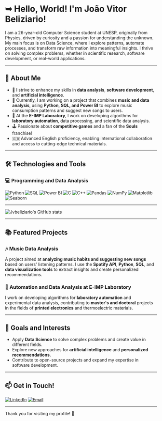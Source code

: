 # ➥ Hello, World! I'm João Vitor Beliziario!

I am a 26-year-old Computer Science student at UNESP, originally from Physics, driven by curiosity and a passion for understanding the unknown. My main focus is on Data Science, where I explore patterns, automate processes, and transform raw information into meaningful insights. I thrive on solving complex problems, whether in scientific research, software development, or real-world applications.

---

## 🚀 About Me
- 🎯 I strive to enhance my skills in **data analysis**, **software development**, and **artificial intelligence**.
- 🎵 Currently, I am working on a project that combines **music and data analysis**, using **Python, SQL, and Power BI** to explore music consumption patterns and suggest new songs to users.
- 🔬 At the **E-IMP Laboratory**, I work on developing algorithms for **laboratory automation**, data processing, and scientific data analysis.
- 🕹️ Passionate about **competitive games** and a fan of the **Souls** franchise!
- 🇬🇧 Advanced English proficiency, enabling international collaboration and access to cutting-edge technical materials.

---

## 🛠️ Technologies and Tools

### 💻 Programming and Data Analysis
![Python](https://img.shields.io/badge/Python-3776AB?style=for-the-badge&logo=python&logoColor=white)  ![SQL](https://img.shields.io/badge/SQL-4479A1?style=for-the-badge&logo=sqlite&logoColor=white) ![Power BI](https://img.shields.io/badge/PowerBI-F2C811?style=for-the-badge&logo=powerbi&logoColor=black) ![C](https://img.shields.io/badge/C-00599C?style=for-the-badge&logo=c&logoColor=white) ![C++](https://img.shields.io/badge/C++-00599C?style=for-the-badge&logo=c%2B%2B&logoColor=white)
![Pandas](https://img.shields.io/badge/Pandas-150458?style=for-the-badge&logo=pandas&logoColor=white)  ![NumPy](https://img.shields.io/badge/NumPy-013243?style=for-the-badge&logo=numpy&logoColor=white)  ![Matplotlib](https://img.shields.io/badge/Matplotlib-11557c?style=for-the-badge&logo=python&logoColor=white)  ![Seaborn](https://img.shields.io/badge/Seaborn-3776AB?style=for-the-badge&logo=python&logoColor=white) 


---

![Jvbeliziario's GitHub stats](https://github-readme-stats.vercel.app/api?username=jvbeliziario&show_icons=true&theme=transparent)

---


## 📚 Featured Projects

### 🎶 **Music Data Analysis**
A project aimed at **analyzing music habits and suggesting new songs** based on users' listening patterns. I use the **Spotify API**, **Python**, **SQL**, and **data visualization tools** to extract insights and create personalized recommendations.

### 🔬 **Automation and Data Analysis at E-IMP Laboratory**
I work on developing algorithms for **laboratory automation** and experimental data analysis, contributing to **master's and doctoral** projects in the fields of **printed electronics** and thermoelectric materials.

---

## 🎯 Goals and Interests
- Apply **Data Science** to solve complex problems and create value in different fields.
- Explore new approaches for **artificial intelligence** and **personalized recommendations**.
- Contribute to open-source projects and expand my expertise in software development.

---

## 📫 Get in Touch!

[![LinkedIn](https://img.shields.io/badge/LinkedIn-0A66C2?style=for-the-badge&logo=linkedin&logoColor=white)](https://www.linkedin.com/in/jo%C3%A3o-vitor-beliziario/)  [![Email](https://img.shields.io/badge/Email-D14836?style=for-the-badge&logo=gmail&logoColor=white)](mailto:jvbeliziario2@gmail.com)

---

Thank you for visiting my profile! 🚀

